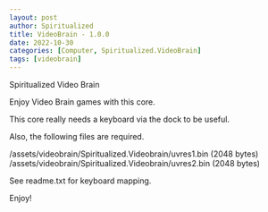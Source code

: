 ```yaml
---
layout: post
author: Spiritualized
title: VideoBrain - 1.0.0
date: 2022-10-30
categories: [Computer, Spiritualized.VideoBrain]
tags: [videobrain]
---
```

Spiritualized Video Brain

Enjoy Video Brain games with this core. 

This core really needs a keyboard via the dock to be useful.

Also, the following files are required. 

/assets/videobrain/Spiritualized.Videobrain/uvres1.bin  (2048 bytes)
/assets/videobrain/Spiritualized.Videobrain/uvres2.bin  (2048 bytes)

See readme.txt for keyboard mapping.

Enjoy!
